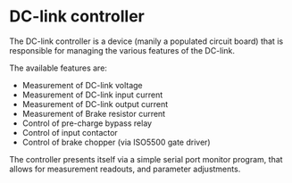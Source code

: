 # DC-link controller

The DC-link controller is a device (manily a populated circuit board) that is
responsible for managing the various features of the DC-link.

The available features are:

* Measurement of DC-link voltage
* Measurement of DC-link input current
* Measurement of DC-link output current
* Measurement of Brake resistor current
* Control of pre-charge bypass relay
* Control of input contactor
* Control of brake chopper (via ISO5500 gate driver)

The controller presents itself via a simple serial port monitor program, that
allows for measurement readouts, and parameter adjustments.
